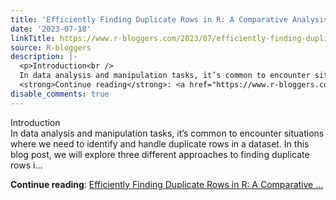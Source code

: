 ```yaml
---
title: 'Efficiently Finding Duplicate Rows in R: A Comparative Analysis'
date: '2023-07-18'
linkTitle: https://www.r-bloggers.com/2023/07/efficiently-finding-duplicate-rows-in-r-a-comparative-analysis/
source: R-bloggers
description: |-
  <p>Introduction<br />
  In data analysis and manipulation tasks, it’s common to encounter situations where we need to identify and handle duplicate rows in a dataset. In this blog post, we will explore three different approaches to finding duplicate rows i...</p>
  <strong>Continue reading</strong>: <a href="https://www.r-bloggers.com/2023/07/efficiently-finding-duplicate-rows-in-r-a-comparative-analysis/">Efficiently Finding Duplicate Rows in R: A Comparative ...
disable_comments: true
---
```

<p>Introduction<br />
In data analysis and manipulation tasks, it’s common to encounter situations where we need to identify and handle duplicate rows in a dataset. In this blog post, we will explore three different approaches to finding duplicate rows i...</p>
<strong>Continue reading</strong>: <a href="https://www.r-bloggers.com/2023/07/efficiently-finding-duplicate-rows-in-r-a-comparative-analysis/">Efficiently Finding Duplicate Rows in R: A Comparative ...